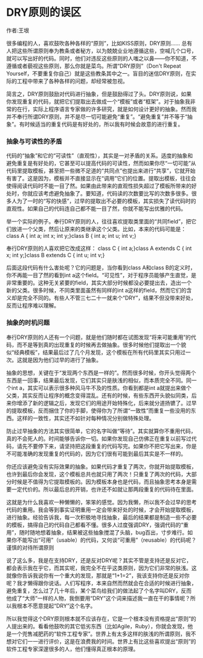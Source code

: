 # DRY原则的误区

作者:王垠



很多编程的人，喜欢鼓吹各种各样的“原则”，比如KISS原则，DRY原则…… 总有人把这些所谓原则奉为教条或者秘方，以为兢兢业业地遵循这些，空喊几个口号，就可以写出好的代码。同时，他们对违反这些原则的人嗤之以鼻——你不知道，不遵循或者藐视这些原则，那么你就是菜鸟。所谓“DRY原则”（Don't Repeat Yourself，不要重复你自己）就是这些教条其中之一。盲目的迷信DRY原则，在实际的工程中带来了各种各样的问题，却经常被忽视。

简言之，DRY原则鼓励对代码进行抽象，但是鼓励得过了头。DRY原则说，如果你发现重复的代码，就把它们提取出去做成一个“模板”或者“框架”。对于抽象我非常的在行，实际上程序语言专家做的许多研究，就是如何设计更好的抽象。然而我并不奉行所谓DRY原则，并不是尽一切可能避免“重复”。“避免重复”并不等于“抽象”。有时候适当的重复代码是有好处的，所以我有时候会故意的进行重复。

### 抽象与可读性的矛盾

代码的“抽象”和它的“可读性”（直观性），其实是一对矛盾的关系。适度的抽象和避免重复是有好处的，它甚至可以提高代码的可读性，然而如果你尽“一切可能”从代码里提取模板，甚至把一些微不足道的“共同点”也提出来进行“共享”，它就开始有害了。这是因为，模板并不直接显示在“调用”它们的位置。提取出模板，往往会使得阅读代码时不能一目了然。如果由此带来的直观性损失超过了模板所带来的好处时，你就应该考虑避免抽象了。要知道，代码读的次数要比写的次数多很多。很多人为了一时的“写的快感”，过早的提取出不必要的模板，其实损失了读代码时的直观性。如果自己的代码连自己都不能一目了然，你就不能写出优雅的代码。

举一个实际的例子。奉行DRY原则的人，往往喜欢提取类里面的“共同field”，把它们放进一个父类，然后让原来的类继承这个父类。比如，本来的代码可能是：
class A {  int a;  int x;  int y;}class B {  int a;  int u;  int v;}

奉行DRY原则的人喜欢把它改成这样：
class C {  int a;}class A extends C {  int x;  int y;}class B extends C {  int u;  int v;}

后面这段代码有什么害处呢？它的问题是，当你看到class A和class B的定义时，你不再能一目了然的看到int a这个field。“可见性”，对于程序员能够产生直觉，是非常重要的。这种无关紧要的field，其实大部分时候都没必要提出去，造出一个新的父类。很多时候，不同类里面虽然有同样的int a这样的field，然而它们的含义却是完全不同的。有些人不管三七二十一就来个“DRY”，结果不但没带来好处，反而让程序难以理解。

### 抽象的时机问题

奉行DRY原则的人还有一个问题，就是他们随时都在试图发现“将来可能重用”的代码，而不是等到真的出现重复的时候再去做抽象。很多时候他们提取出一个貌似“经典模板”，结果最后过了几个月发现，这个模板在所有代码里其实只用过一次。这就是因为他们过早的进行了抽象。

抽象的思想，关键在于“发现两个东西是一样的”。然而很多时候，你开头觉得两个东西是一回事，结果最后发现，它们其实只是肤浅的相似，而本质完全不同。同一个int a，其实可以表示很多种风马牛不及的性质。你看到都是int a就提出来做个父类，其实反而让程序的概念变得混乱。还有的时候，有些东西开头貌似同类，后来你增添了新的逻辑之后，发现它们的用途开始特殊化，后来就分道扬镳了。过早的提取模板，反而捆住了你的手脚，使得你为了所谓“一致性”而重复一些没用的东西。这样的一致性，其实还不如针对每种情况分别做特殊处理。

防止过早抽象的方法其实很简单，它的名字叫做“等待”。其实就算你不重用代码，真的不会死人的。时间能够告诉你一切。如果你发现自己仿佛正在重复以前写过代码，请先不要停下来，请坚持把这段重复的代码写完。如果你不把它写出来，你是不可能准确的发现重复的代码的，因为它们很有可能到最后其实是不一样的。

你还应该避免没有实际效果的抽象。如果代码才重复了两次，你就开始提取模板，也许到最后你会发现，这个模板总共也就只用了两次！只重复了两次的代码，大部分时候是不值得为它提取模板的。因为模板本身也是代码，而且抽象思考本身是需要一定代价的。所以最后总的开销，也许还不如就让那两段重复的代码待在里面。

这就是为什么我喜欢一种懒懒的，笨笨的感觉。因为我懒，所以我不会过早的思考代码的重用。我会等到事实证明重用一定会带来好处的时候，才会开始提取模板，进行抽象。经验告诉我，每一次积极地寻找抽象，最后的结果都是制造一些不必要的模板，搞得自己的代码自己都看不懂。很多人过度强调DRY，强调代码的“重用”，随时随地想着抽象，结果被这些抽象搅混了头脑，bug百出，寸步难行。如果你不能写出“可用”（usable）的代码，又何谈“可重用”（reusable）的代码呢？
谨慎的对待所谓原则

说了这么多，我是在支持DRY，还是反对DRY呢？其实不管是支持还是反对它，都会表示我在乎它，而其实呢，我完全不在乎这类原则，因为它们非常的肤浅。这就像你告诉我说你有一个重大的发现，那就是“1+1=2”，我该支持你还是反对你呢？我才懒得跟你说话。人们写程序，本来自然而然就会在合适的时候进行抽象，避免重复，怎么过了几十年后，某个菜鸟给我们的做法起了个名字叫DRY，反而他成了“大师”一样的人物，我倒要用“DRY”这个词来描述我一直在干的事情呢？所以我根本不愿意提起“DRY”这个名字。

所以我觉得这个DRY原则根本就不应该存在，它是一个根本没有资格提出“原则”的人提出来的。看看他鼓吹的其它低劣东西（比如Agile，Ruby），你就会发现，他是一个兜售减肥药的“软件工程专家”。世界上有太多这样的肤浅的所谓原则，我不想对它们一一进行评价，这是在浪费我的时间。世界上有比这些喜欢提出“原则”的软件工程专家深邃很多的人，他们懂得真正根本的原理。
